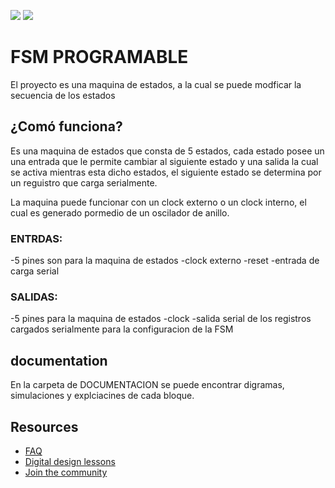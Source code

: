![](../../workflows/gds/badge.svg) ![](../../workflows/docs/badge.svg)

# FSM PROGRAMABLE
 El proyecto es una maquina de estados, a la cual se puede modficar la secuencia de los estados 


## ¿Comó funciona?
Es una maquina de estados que consta de 5 estados, cada estado posee un una entrada que le permite cambiar al siguiente estado y una salida la cual se activa mientras esta dicho estados, el siguiente estado se determina por un reguistro que carga serialmente.

La maquina puede funcionar con un clock externo o un clock interno, el cual es generado pormedio de un oscilador de anillo.
 
### ENTRDAS:
-5 pines son para la maquina de estados 
-clock externo
-reset
-entrada de carga serial
### SALIDAS:
-5 pines para la maquina de estados
-clock
-salida serial de los registros cargados serialmente para la configuracion de la FSM
## documentation 
En la carpeta de DOCUMENTACION se puede encontrar digramas, simulaciones y explciacines de cada bloque.

## Resources

* [FAQ](https://tinytapeout.com/faq/)
* [Digital design lessons](https://tinytapeout.com/digital_design/)
* [Join the community](https://discord.gg/rPK2nSjxy8)




